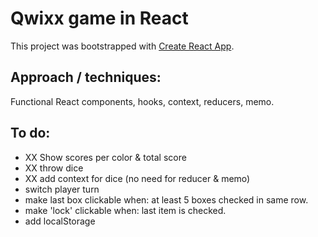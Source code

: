 # Qwixx game in React

This project was bootstrapped with [Create React App](https://github.com/facebook/create-react-app).

## Approach / techniques:

Functional React components, hooks, context, reducers, memo.

## To do:

- XX Show scores per color & total score
- XX throw dice
- XX add context for dice (no need for reducer & memo)
- switch player turn
- make last box clickable when: at least 5 boxes checked in same row.
- make 'lock' clickable when: last item is checked.
- add localStorage


